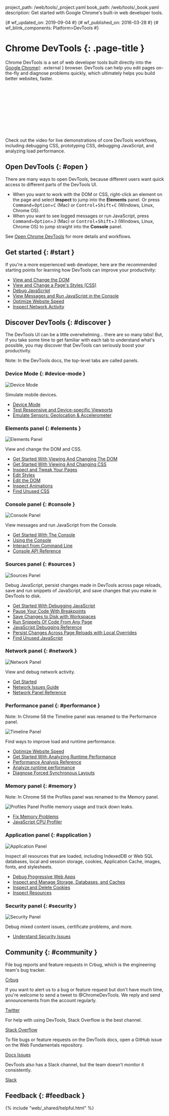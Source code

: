project_path: /web/tools/_project.yaml
book_path: /web/tools/_book.yaml
description: Get started with Google Chrome's built-in web developer tools.

{# wf_updated_on: 2019-09-04 #}
{# wf_published_on: 2016-03-28 #}
{# wf_blink_components: Platform>DevTools #}

# Chrome DevTools {: .page-title }

Chrome DevTools is a set of web developer tools built directly into the [Google
Chrome](https://www.google.com/chrome/){: .external } browser. DevTools can help you edit
pages on-the-fly and diagnose problems quickly, which ultimately helps you build better
websites, faster.

<div class="video-wrapper">
  <iframe class="devsite-embedded-youtube-video" data-video-id="VYyQv0CSZOE"
          data-autohide="1" data-showinfo="0" frameborder="0" allowfullscreen>
  </iframe>
</div>

Check out the video for live demonstrations of core DevTools workflows, including debugging CSS,
prototyping CSS, debugging JavaScript, and analyzing load performance.

## Open DevTools {: #open }

There are many ways to open DevTools, because different users want quick access to different
parts of the DevTools UI.

* When you want to work with the DOM or CSS, right-click an element on the page and select **Inspect**
  to jump into the **Elements** panel. Or press <kbd>Command</kbd>+<kbd>Option</kbd>+<kbd>C</kbd> (Mac) or
  <kbd>Control</kbd>+<kbd>Shift</kbd>+<kbd>C</kbd> (Windows, Linux, Chrome OS).
* When you want to see logged messages or run JavaScript, press <kbd>Command</kbd>+<kbd>Option</kbd>+<kbd>J</kbd>
  (Mac) or <kbd>Control</kbd>+<kbd>Shift</kbd>+<kbd>J</kbd> (Windows, Linux, Chrome OS) to
  jump straight into the **Console** panel.

See [Open Chrome DevTools](/web/tools/chrome-devtools/open) for more details and workflows.

## Get started {: #start }

If you're a more experienced web developer, here are the recommended starting points for learning how
DevTools can improve your productivity:

* [View and Change the DOM](/web/tools/chrome-devtools/dom/)
* [View and Change a Page's Styles (CSS)](/web/tools/chrome-devtools/css/)
* [Debug JavaScript](/web/tools/chrome-devtools/javascript/)
* [View Messages and Run JavaScript in the Console](console/get-started)
* [Optimize Website Speed](/web/tools/chrome-devtools/speed/get-started)
* [Inspect Network Activity](/web/tools/chrome-devtools/network/)

## Discover DevTools {: #discover }

The DevTools UI can be a little overwhelming... there are so many tabs! But, if you take some
time to get familiar with each tab to understand what's possible, you may discover that DevTools
can seriously boost your productivity.

Note: In the DevTools docs, the top-level tabs are called panels.

### Device Mode {: #device-mode }

<img src="images/device-mode.png" alt="Device Mode" class="attempt-right">

Simulate mobile devices.

* [Device Mode](/web/tools/chrome-devtools/device-mode/)
* [Test Responsive and Device-specific Viewports](/web/tools/chrome-devtools/device-mode/emulate-mobile-viewports)
* [Emulate Sensors: Geolocation &amp; Accelerometer](/web/tools/chrome-devtools/device-mode/device-input-and-sensors)

<div style="clear:both;"></div>

### Elements panel {: #elements }

<img src="images/panels/elements.png" alt="Elements Panel" class="attempt-right">

View and change the DOM and CSS.

* [Get Started With Viewing And Changing The DOM](/web/tools/chrome-devtools/dom/)
* [Get Started With Viewing And Changing CSS](/web/tools/chrome-devtools/css/)
* [Inspect and Tweak Your Pages](/web/tools/chrome-devtools/inspect-styles/)
* [Edit Styles](/web/tools/chrome-devtools/inspect-styles/edit-styles)
* [Edit the DOM](/web/tools/chrome-devtools/inspect-styles/edit-dom)
* [Inspect Animations](/web/tools/chrome-devtools/inspect-styles/animations)
* [Find Unused CSS](/web/tools/chrome-devtools/coverage/)

<div style="clear:both;"></div>

### Console panel {: #console }

<img src="images/panels/console.png" alt="Console Panel" class="attempt-right">

View messages and run JavaScript from the Console.

* [Get Started With The Console](/web/tools/chrome-devtools/console/get-started)
* [Using the Console](/web/tools/chrome-devtools/console/)
* [Interact from Command Line](/web/tools/chrome-devtools/console/command-line-reference)
* [Console API Reference](/web/tools/chrome-devtools/console/console-reference)

<div style="clear:both;"></div>

### Sources panel {: #sources }

<img src="images/panels/sources.png" alt="Sources Panel" class="attempt-right">

Debug JavaScript, persist changes made in DevTools across page reloads,
save and run snippets of JavaScript, and save changes that you make in DevTools to disk.

* [Get Started With Debugging JavaScript](/web/tools/chrome-devtools/javascript)
* [Pause Your Code With Breakpoints](/web/tools/chrome-devtools/javascript/breakpoints)
* [Save Changes to Disk with Workspaces](/web/tools/setup/setup-workflow)
* [Run Snippets Of Code From Any Page](/web/tools/chrome-devtools/snippets)
* [JavaScript Debugging Reference](/web/tools/chrome-devtools/javascript/reference)
* [Persist Changes Across Page Reloads with Local Overrides](/web/updates/2018/01/devtools#overrides)
* [Find Unused JavaScript](/web/tools/chrome-devtools/coverage/)

<div style="clear:both;"></div>

### Network panel {: #network }

<img src="images/panels/network.png" alt="Network Panel" class="attempt-right">

View and debug network activity.

* [Get Started](/web/tools/chrome-devtools/network-performance/)
* [Network Issues Guide](/web/tools/chrome-devtools/network-performance/issues)
* [Network Panel Reference](/web/tools/chrome-devtools/network-performance/reference)

<div style="clear:both;"></div>

### Performance panel {: #performance }

Note: In Chrome 58 the Timeline panel was renamed to the Performance panel.

<img src="images/panels/performance.png" alt="Timeline Panel" class="attempt-right">

Find ways to improve load and runtime performance.

* [Optimize Website Speed](/web/tools/chrome-devtools/speed/get-started)
* [Get Started With Analyzing Runtime Performance][runtimegs]
* [Performance Analysis Reference](/web/tools/chrome-devtools/evaluate-performance/reference)
* [Analyze runtime performance](/web/tools/chrome-devtools/rendering-tools/)
* [Diagnose Forced Synchronous Layouts](/web/tools/chrome-devtools/rendering-tools/forced-synchronous-layouts)

[runtimegs]: /web/tools/chrome-devtools/evaluate-performance/

<div style="clear:both;"></div>

### Memory panel {: #memory }

Note: In Chrome 58 the Profiles panel was renamed to the Memory panel.

<img src="images/panels/memory.png" alt="Profiles Panel" class="attempt-right">
Profile memory usage and track down leaks.

* [Fix Memory Problems](/web/tools/chrome-devtools/memory-problems/)
* [JavaScript CPU Profiler](/web/tools/chrome-devtools/rendering-tools/js-execution)

<div style="clear:both;"></div>

### Application panel {: #application }

<img src="images/panels/application.png" alt="Application Panel" class="attempt-right">

Inspect all resources that are loaded, including IndexedDB or Web SQL databases, local and
session storage, cookies, Application Cache, images, fonts, and stylesheets.

* [Debug Progressive Web Apps](/web/tools/chrome-devtools/progressive-web-apps)
* [Inspect and Manage Storage, Databases, and Caches](/web/tools/chrome-devtools/manage-data/local-storage)
* [Inspect and Delete Cookies](/web/tools/chrome-devtools/manage-data/cookies)
* [Inspect Resources](/web/tools/chrome-devtools/manage-data/page-resources)

<div style="clear:both;"></div>

### Security panel {: #security }

<img src="images/panels/security.png" alt="Security Panel" class="attempt-right">

Debug mixed content issues, certificate problems, and more.

* [Understand Security Issues](/web/tools/chrome-devtools/security)

<div style="clear:both;"></div>

## Community {: #community }

<style>
  .cdt-but {
    display: inline-block;
  }
</style>

File bug reports and feature requests in Crbug, which is the engineering team's bug tracker.

<a class="button button-primary gc-analytics-event" href="https://crbug.com/new"
   data-category="DevTools" data-label="Home / Crbug">Crbug</a>

If you want to alert us to a bug or feature request but don't have much time,
you're welcome to send a tweet to @ChromeDevTools. We reply and send
announcements from the account regularly.

<a class="button button-primary gc-analytics-event"
   data-category="DevTools" data-label="Home / Twitter"
   href="https://twitter.com/ChromeDevTools">Twitter</a>

For help with using DevTools, Stack Overflow is the best channel.

<a class="button button-primary gc-analytics-event cdt-but"
   href="https://stackoverflow.com/questions/ask?tags=google-chrome-devtools"
   data-category="DevTools" data-label="Home / Stack Overflow">
  Stack Overflow
</a>

To file bugs or feature requests on the DevTools docs, open a GitHub issue
on the Web Fundamentals repository.

<a class="button button-primary gc-analytics-event"
   href="https://github.com/google/webfundamentals/issues/new"
   data-category="DevTools" data-label="Home / GitHub">Docs Issues</a>

DevTools also has a Slack channel, but the team doesn't monitor it
consistently.

<a class="button button-primary gc-analytics-event"
   href="https://chromiumdev.slack.com/messages/devtools/"
   data-category="DevTools" data-label="Home / Slack">Slack</a>

## Feedback {: #feedback }

{% include "web/_shared/helpful.html" %}
